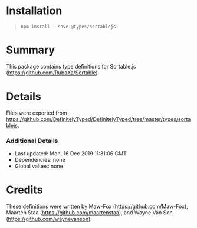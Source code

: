 # Installation
> `npm install --save @types/sortablejs`

# Summary
This package contains type definitions for Sortable.js (https://github.com/RubaXa/Sortable).

# Details
Files were exported from https://github.com/DefinitelyTyped/DefinitelyTyped/tree/master/types/sortablejs.

### Additional Details
 * Last updated: Mon, 16 Dec 2019 11:31:06 GMT
 * Dependencies: none
 * Global values: none

# Credits
These definitions were written by Maw-Fox (https://github.com/Maw-Fox), Maarten Staa (https://github.com/maartenstaa), and Wayne Van Son (https://github.com/waynevanson).
